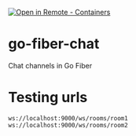 [![Open in Remote - Containers](https://img.shields.io/static/v1?label=Remote%20-%20Containers&message=Open&color=blue&logo=visualstudiocode)](https://vscode.dev/redirect?url=vscode://ms-vscode-remote.remote-containers/cloneInVolume?url=https://github.com/saul-data/go-fiber-chat)

# go-fiber-chat
Chat channels in Go Fiber

# Testing urls
```
ws://localhost:9000/ws/rooms/room1
ws://localhost:9000/ws/rooms/room2
```
